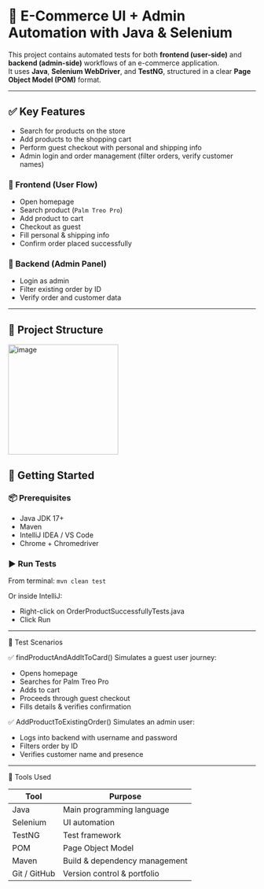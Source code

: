 # 🧪 E-Commerce UI + Admin Automation with Java & Selenium

This project contains automated tests for both **frontend (user-side)** and **backend (admin-side)** workflows of an e-commerce application.  
It uses **Java**, **Selenium WebDriver**, and **TestNG**, structured in a clear **Page Object Model (POM)** format.

---

## ✅ Key Features
- Search for products on the store
- Add products to the shopping cart
- Perform guest checkout with personal and shipping info
- Admin login and order management (filter orders, verify customer names)

### 🎯 Frontend (User Flow)
- Open homepage
- Search product (`Palm Treo Pro`)
- Add product to cart
- Checkout as guest
- Fill personal & shipping info
- Confirm order placed successfully

### 🔐 Backend (Admin Panel)
- Login as admin
- Filter existing order by ID
- Verify order and customer data

---

## 📂 Project Structure 
<img width="224" alt="image" src="https://github.com/user-attachments/assets/e6f64b79-16c9-4cb7-b8e4-2ed103ff9d80" />



## 🚀 Getting Started

### 📦 Prerequisites
- Java JDK 17+
- Maven
- IntelliJ IDEA / VS Code
- Chrome + Chromedriver

### ▶️ Run Tests

From terminal:
`mvn clean test`

Or inside IntelliJ:
- Right-click on OrderProductSuccessfullyTests.java
- Click Run

---

🧪 Test Scenarios

✅ findProductAndAddItToCard()
Simulates a guest user journey:

- Opens homepage
- Searches for Palm Treo Pro
- Adds to cart
- Proceeds through guest checkout
- Fills details & verifies confirmation

✅ AddProductToExistingOrder()
Simulates an admin user:
- Logs into backend with username and password
- Filters order by ID
- Verifies customer name and presence

---

🧰 Tools Used

| Tool         | Purpose                       |
| ------------ | ----------------------------- |
| Java         | Main programming language     |
| Selenium     | UI automation                 |
| TestNG       | Test framework                |
| POM          | Page Object Model             |
| Maven        | Build & dependency management |
| Git / GitHub | Version control & portfolio   |


